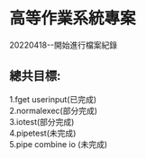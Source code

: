 # 高等作業系統專案
20220418--開始進行檔案紀錄
<h2>總共目標:</h2>
1.fget userinput(已完成)<br>
2.normalexec(部分完成)<br>
3.iotest(部分完成)<br>
4.pipetest(未完成)<br>
5.pipe combine io (未完成)<br>
